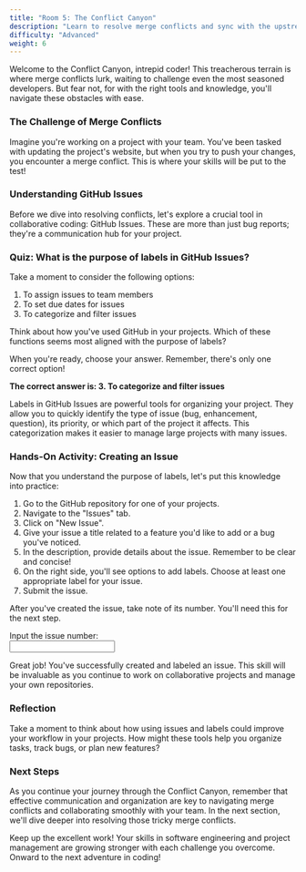```yaml
---
title: "Room 5: The Conflict Canyon"
description: "Learn to resolve merge conflicts and sync with the upstream repository."
difficulty: "Advanced"
weight: 6
---
```


Welcome to the Conflict Canyon, intrepid coder! This treacherous terrain is where merge conflicts lurk, waiting to challenge even the most seasoned developers. But fear not, for with the right tools and knowledge, you'll navigate these obstacles with ease.

### The Challenge of Merge Conflicts

Imagine you're working on a project with your team. You've been tasked with updating the project's website, but when you try to push your changes, you encounter a merge conflict. This is where your skills will be put to the test!

### Understanding GitHub Issues

Before we dive into resolving conflicts, let's explore a crucial tool in collaborative coding: GitHub Issues. These are more than just bug reports; they're a communication hub for your project.

### Quiz: What is the purpose of labels in GitHub Issues?

Take a moment to consider the following options:

1. To assign issues to team members
2. To set due dates for issues
3. To categorize and filter issues

Think about how you've used GitHub in your projects. Which of these functions seems most aligned with the purpose of labels?

When you're ready, choose your answer. Remember, there's only one correct option!

**The correct answer is: 3. To categorize and filter issues**

Labels in GitHub Issues are powerful tools for organizing your project. They allow you to quickly identify the type of issue (bug, enhancement, question), its priority, or which part of the project it affects. This categorization makes it easier to manage large projects with many issues.

### Hands-On Activity: Creating an Issue

Now that you understand the purpose of labels, let's put this knowledge into practice:

1. Go to the GitHub repository for one of your projects.
2. Navigate to the "Issues" tab.
3. Click on "New Issue".
4. Give your issue a title related to a feature you'd like to add or a bug you've noticed.
5. In the description, provide details about the issue. Remember to be clear and concise!
6. On the right side, you'll see options to add labels. Choose at least one appropriate label for your issue.
7. Submit the issue.

After you've created the issue, take note of its number. You'll need this for the next step.

<label for="finput">Input the issue number:</label><br>
<input type="text" id="finput" name="finput"><br>

Great job! You've successfully created and labeled an issue. This skill will be invaluable as you continue to work on collaborative projects and manage your own repositories.

### Reflection

Take a moment to think about how using issues and labels could improve your workflow in your projects. How might these tools help you organize tasks, track bugs, or plan new features?

### Next Steps

As you continue your journey through the Conflict Canyon, remember that effective communication and organization are key to navigating merge conflicts and collaborating smoothly with your team. In the next section, we'll dive deeper into resolving those tricky merge conflicts.

Keep up the excellent work! Your skills in software engineering and project management are growing stronger with each challenge you overcome. Onward to the next adventure in coding!